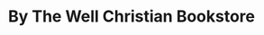 ---
title: "By The Well Christian Bookstore"
url: /covington/by-the-well-christian-bookstore/
shop: Bücher
---